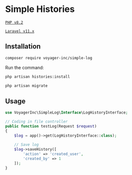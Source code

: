 # Simple Histories

[`PHP v8.2`](https://php.net)

[`Laravel v11.x`](https://github.com/laravel/laravel)

## Installation

```bash
composer require voyager-inc/simple-log
```

Run the command:

```bash
php artisan histories:install
```

```bash
php artisan migrate
```

## Usage

```php
use VoyagerInc\SimpleLog\Interface\LogHistoryInterface;

// Coding in file controller
public function testLog(Request $request)
{
    $log = app()->get(LogHistoryInterface::class);
    
    // Save log
    $log->saveHistory([
        'action' => 'created_user',
        'created_by' => 1
    ]);
}
```
